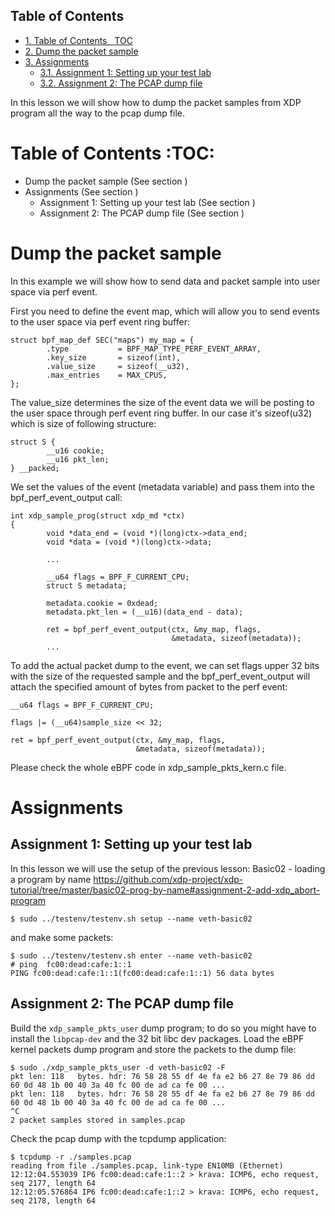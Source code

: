 <div id="table-of-contents">
<h2>Table of Contents</h2>
<div id="text-table-of-contents">
<ul>
<li><a href="#sec-1">1. Table of Contents&#xa0;&#xa0;&#xa0;<span class="tag"><span class="TOC">TOC</span></span></a></li>
<li><a href="#sec-2">2. Dump the packet sample</a></li>
<li><a href="#sec-3">3. Assignments</a>
<ul>
<li><a href="#sec-3-1">3.1. Assignment 1: Setting up your test lab</a></li>
<li><a href="#sec-3-2">3.2. Assignment 2: The PCAP dump file</a></li>
</ul>
</li>
</ul>
</div>
</div>


In this lesson we will show how to dump the packet samples
from XDP program all the way to the pcap dump file.

# Table of Contents     :TOC:<a id="sec-1" name="sec-1"></a>

-   Dump the packet sample (See section )
-   Assignments (See section )
    -   Assignment 1: Setting up your test lab (See section )
    -   Assignment 2: The PCAP dump file (See section )

# Dump the packet sample<a id="sec-2" name="sec-2"></a>

In this example we will show how to send data and packet sample
into user space via perf event.

First you need to define the event map, which will allow you
to send events to the user space via perf event ring buffer:

    struct bpf_map_def SEC("maps") my_map = {
            .type           = BPF_MAP_TYPE_PERF_EVENT_ARRAY,
            .key_size       = sizeof(int),
            .value_size     = sizeof(__u32),
            .max_entries    = MAX_CPUS,
    };

The value\_size determines the size of the event data we will
be posting to the user space through perf event ring buffer.
In our case it's sizeof(u32) which is size of following structure:

    struct S {
            __u16 cookie;
            __u16 pkt_len;
    } __packed;

We set the values of the event (metadata variable) and pass them
into the bpf\_perf\_event\_output call:

    int xdp_sample_prog(struct xdp_md *ctx)
    {
            void *data_end = (void *)(long)ctx->data_end;
            void *data = (void *)(long)ctx->data;
    
            ...
    
            __u64 flags = BPF_F_CURRENT_CPU;
            struct S metadata;
    
            metadata.cookie = 0xdead;
            metadata.pkt_len = (__u16)(data_end - data);
    
            ret = bpf_perf_event_output(ctx, &my_map, flags,
                                        &metadata, sizeof(metadata));
            ...

To add the actual packet dump to the event, we can
set flags upper 32 bits with the size of the requested sample
and the bpf\_perf\_event\_output will attach the specified
amount of bytes from packet to the perf event:

    __u64 flags = BPF_F_CURRENT_CPU;
    
    flags |= (__u64)sample_size << 32;
    
    ret = bpf_perf_event_output(ctx, &my_map, flags,
                                &metadata, sizeof(metadata));

Please check the whole eBPF code in xdp\_sample\_pkts\_kern.c file.

# Assignments<a id="sec-3" name="sec-3"></a>

## Assignment 1: Setting up your test lab<a id="sec-3-1" name="sec-3-1"></a>

In this lesson we will use the setup of the previous lesson:
Basic02 - loading a program by name <https://github.com/xdp-project/xdp-tutorial/tree/master/basic02-prog-by-name#assignment-2-add-xdp_abort-program>

    $ sudo ../testenv/testenv.sh setup --name veth-basic02

and make some packets:

    $ sudo ../testenv/testenv.sh enter --name veth-basic02
    # ping  fc00:dead:cafe:1::1
    PING fc00:dead:cafe:1::1(fc00:dead:cafe:1::1) 56 data bytes

## Assignment 2: The PCAP dump file<a id="sec-3-2" name="sec-3-2"></a>

Build the `xdp_sample_pkts_user` dump program; to do so you might have to
install the `libpcap-dev` and the 32 bit libc dev packages.  Load the eBPF
kernel packets dump program and store the packets to the dump file:

    $ sudo ./xdp_sample_pkts_user -d veth-basic02 -F
    pkt len: 118   bytes. hdr: 76 58 28 55 df 4e fa e2 b6 27 8e 79 86 dd 60 0d 48 1b 00 40 3a 40 fc 00 de ad ca fe 00 ...
    pkt len: 118   bytes. hdr: 76 58 28 55 df 4e fa e2 b6 27 8e 79 86 dd 60 0d 48 1b 00 40 3a 40 fc 00 de ad ca fe 00 ...
    ^C
    2 packet samples stored in samples.pcap

Check the pcap dump with the tcpdump application:

    $ tcpdump -r ./samples.pcap
    reading from file ./samples.pcap, link-type EN10MB (Ethernet)
    12:12:04.553039 IP6 fc00:dead:cafe:1::2 > krava: ICMP6, echo request, seq 2177, length 64
    12:12:05.576864 IP6 fc00:dead:cafe:1::2 > krava: ICMP6, echo request, seq 2178, length 64